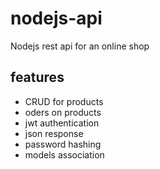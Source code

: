 # nodejs-api
Nodejs rest api for an online shop
## features
- CRUD for products
- oders on products
- jwt authentication
- json response
- password hashing
- models association 
